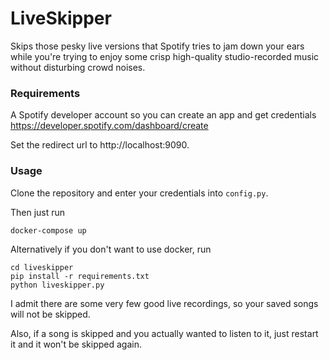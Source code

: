 # LiveSkipper

Skips those pesky live versions that Spotify tries to jam down your ears while you're trying to enjoy some crisp high-quality studio-recorded music without disturbing crowd noises.

### Requirements
A Spotify developer account so you can create an app and get credentials
https://developer.spotify.com/dashboard/create

Set the redirect url to http://localhost:9090.

### Usage
Clone the repository and enter your credentials into `config.py`.

Then just run
```
docker-compose up
```

Alternatively if you don't want to use docker, run 
```
cd liveskipper
pip install -r requirements.txt
python liveskipper.py
```


I admit there are some very few good live recordings, so your saved songs will not be skipped. 

Also, if a song is skipped and you actually wanted to listen to it, just restart it and it won't be skipped again.
